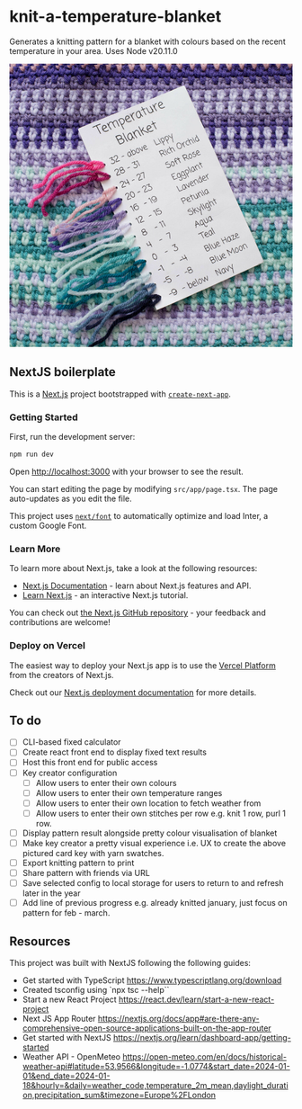 # knit-a-temperature-blanket

Generates a knitting pattern for a blanket with colours based on the recent temperature in your area. Uses Node v20.11.0

![Alt text](./public/temperature_blanket_and_demo_key.png)

## NextJS boilerplate

This is a [Next.js](https://nextjs.org/) project bootstrapped with [`create-next-app`](https://github.com/vercel/next.js/tree/canary/packages/create-next-app).

### Getting Started

First, run the development server:

```bash
npm run dev
```

Open [http://localhost:3000](http://localhost:3000) with your browser to see the result.

You can start editing the page by modifying `src/app/page.tsx`. The page auto-updates as you edit the file.

This project uses [`next/font`](https://nextjs.org/docs/basic-features/font-optimization) to automatically optimize and load Inter, a custom Google Font.

### Learn More

To learn more about Next.js, take a look at the following resources:

- [Next.js Documentation](https://nextjs.org/docs) - learn about Next.js features and API.
- [Learn Next.js](https://nextjs.org/learn) - an interactive Next.js tutorial.

You can check out [the Next.js GitHub repository](https://github.com/vercel/next.js/) - your feedback and contributions are welcome!

### Deploy on Vercel

The easiest way to deploy your Next.js app is to use the [Vercel Platform](https://vercel.com/new?utm_medium=default-template&filter=next.js&utm_source=create-next-app&utm_campaign=create-next-app-readme) from the creators of Next.js.

Check out our [Next.js deployment documentation](https://nextjs.org/docs/deployment) for more details.

## To do

- [ ] CLI-based fixed calculator
- [ ] Create react front end to display fixed text results
- [ ] Host this front end for public access
- [ ] Key creator configuration
    - [ ] Allow users to enter their own colours
    - [ ] Allow users to enter their own temperature ranges
    - [ ] Allow users to enter their own location to fetch weather from
    - [ ] Allow users to enter their own stitches per row e.g. knit 1 row, purl 1 row.
- [ ] Display pattern result alongside pretty colour visualisation of blanket
- [ ] Make key creator a pretty visual experience i.e. UX to create the above pictured card key with yarn swatches.
- [ ] Export knitting pattern to print
- [ ] Share pattern with friends via URL
- [ ] Save selected config to local storage for users to return to and refresh later in the year
- [ ] Add line of previous progress e.g. already knitted january, just focus on pattern for feb - march.

## Resources

This project was built with NextJS following the following guides:
- Get started with TypeScript https://www.typescriptlang.org/download
- Created tsconfig using `npx tsc --help``
- Start a new React Project https://react.dev/learn/start-a-new-react-project
- Next JS App Router https://nextjs.org/docs/app#are-there-any-comprehensive-open-source-applications-built-on-the-app-router
- Get started with NextJS https://nextjs.org/learn/dashboard-app/getting-started
- Weather API - OpenMeteo https://open-meteo.com/en/docs/historical-weather-api#latitude=53.9566&longitude=-1.0774&start_date=2024-01-01&end_date=2024-01-18&hourly=&daily=weather_code,temperature_2m_mean,daylight_duration,precipitation_sum&timezone=Europe%2FLondon